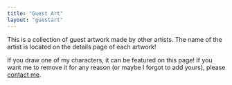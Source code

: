 ```yaml
---
title: "Guest Art"
layout: "guestart"
---
```


This is a collection of guest artwork made by other artists. The name of the artist is located on the details page of each artwork!

If you draw one of my characters, it can be featured on this page! If you want me to remove it for any reason (or maybe I forgot to add yours), please [contact me](/contact).
